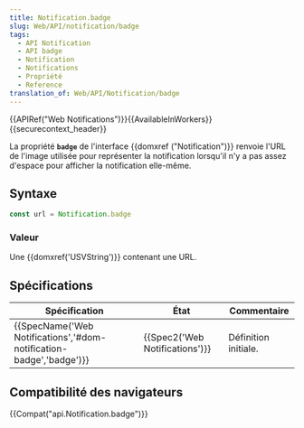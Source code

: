 ```yaml
---
title: Notification.badge
slug: Web/API/notification/badge
tags:
  - API Notification
  - API badge
  - Notification
  - Notifications
  - Propriété
  - Reference
translation_of: Web/API/Notification/badge
---
```

{{APIRef("Web Notifications")}}{{AvailableInWorkers}}{{securecontext_header}}

La propriété **`badge`** de l'interface {{domxref ("Notification")}} renvoie l'URL de l'image utilisée pour représenter la notification lorsqu'il n'y a pas assez d'espace pour afficher la notification elle-même.

## Syntaxe

```js
const url = Notification.badge
```

### Valeur

Une {{domxref('USVString')}} contenant une URL.

## Spécifications

| Spécification                                                                            | État                                     | Commentaire          |
| ---------------------------------------------------------------------------------------- | ---------------------------------------- | -------------------- |
| {{SpecName('Web Notifications','#dom-notification-badge','badge')}} | {{Spec2('Web Notifications')}} | Définition initiale. |

## Compatibilité des navigateurs

{{Compat("api.Notification.badge")}}
